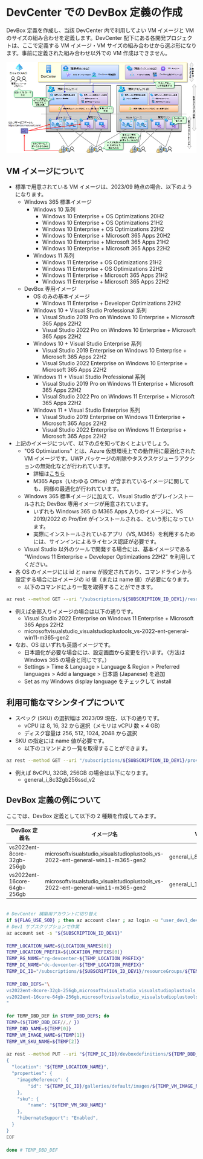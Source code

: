 # DevCenter での DevBox 定義の作成

DevBox 定義を作成し、当該 DevCenter 内で利用してよい VM イメージと VM のサイズの組み合わせを定義します。DevCenter 配下にある各開発プロジェクトは、ここで定義する VM イメージ・VM サイズの組み合わせから選ぶ形になります。事前に定義された組み合わせ以外での VM 作成はできません。

![picture 0](./images/a05ba5bb9cfa61e1c0c0569b445344b11a00372a13c778ab6ad19804be28de50.png)  

## VM イメージについて

- 標準で用意されている VM イメージは、2023/09 時点の場合、以下のようになります。
  - Windows 365 標準イメージ
    - Windows 10 系列
      - Windows 10 Enterprise + OS Optimizations 20H2
      - Windows 10 Enterprise + OS Optimizations 21H2
      - Windows 10 Enterprise + OS Optimizations 22H2
      - Windows 10 Enterprise + Microsoft 365 Apps 20H2
      - Windows 10 Enterprise + Microsoft 365 Apps 21H2
      - Windows 10 Enterprise + Microsoft 365 Apps 22H2
    - Windows 11 系列
      - Windows 11 Enterprise + OS Optimizations 21H2
      - Windows 11 Enterprise + OS Optimizations 22H2
      - Windows 11 Enterprise + Microsoft 365 Apps 21H2
      - Windows 11 Enterprise + Microsoft 365 Apps 22H2
  - DevBox 専用イメージ
    - OS のみの基本イメージ
      - Windows 11 Enterprise + Developer Optimizations 22H2
    - Windows 10 + Visual Studio Professional 系列
      - Visual Studio 2019 Pro on Windows 10 Enterprise + Microsoft 365 Apps 22H2
      - Visual Studio 2022 Pro on Windows 10 Enterprise + Microsoft 365 Apps 22H2
    - Windows 10 + Visual Studio Enterprise 系列
      - Visual Studio 2019 Enterprise on Windows 10 Enterprise + Microsoft 365 Apps 22H2
      - Visual Studio 2022 Enterprise on Windows 10 Enterprise + Microsoft 365 Apps 22H2
    - Windows 11 + Visual Studio Professional 系列
      - Visual Studio 2019 Pro on Windows 11 Enterprise + Microsoft 365 Apps 22H2
      - Visual Studio 2022 Pro on Windows 11 Enterprise + Microsoft 365 Apps 22H2
    - Windows 11 + Visual Studio Enterprise 系列
      - Visual Studio 2019 Enterprise on Windows 11 Enterprise + Microsoft 365 Apps 22H2
      - Visual Studio 2022 Enterprise on Windows 11 Enterprise + Microsoft 365 Apps 22H2
- 上記のイメージについて、以下の点を知っておくとよいでしょう。
  - "OS Optimizations" とは、Azure 仮想環境上での動作用に最適化された VM イメージです。UWP パッケージの削除やタスクスケジューラアクションの無効化などが行われています。 
    - 詳細は[こちら](https://learn.microsoft.com/ja-jp/windows-365/enterprise/device-images#gallery-images)
    - M365 Apps（いわゆる Office）が含まれているイメージに関しても、同様の最適化が行われています。
  - Windows 365 標準イメージに加えて、Visual Studio がプレインストールされた DevBox 専用イメージが用意されています。
    - いずれも Windows 365 の M365 Apps 入りのイメージに、VS 2019/2022 の Pro/Ent がインストールされる、という形になっています。
    - 実際にインストールされているアプリ（VS, M365）を利用するためには、サインインによるライセンス認証が必要です。
  - Visual Studio 以外のツールで開発する場合には、基本イメージである "Windows 11 Enterprise + Developer Optimizations 22H2" を利用してください。
- 各 OS のイメージには id と name が設定されており、コマンドラインから設定する場合にはイメージの id 値（または name 値）が必要になります。
  - 以下のコマンドにより一覧を取得することができます。
```bash
az rest --method GET --uri "/subscriptions/${SUBSCRIPTION_ID_DEV1}/resourceGroups/${TEMP_RG_NAME}/providers/Microsoft.DevCenter/devcenters/${TEMP_DC_NAME}/images?api-version=2023-04-01" --query "value[].[id,name,properties.description]"
```
  - 例えば全部入りイメージの場合は以下の通りです。
    - Visual Studio 2022 Enterprise on Windows 11 Enterprise + Microsoft 365 Apps 22H2
    - microsoftvisualstudio_visualstudioplustools_vs-2022-ent-general-win11-m365-gen2
  - なお、OS はいずれも英語イメージです。
    - 日本語化が必要な場合には、設定画面から変更を行います。（方法は Windows 365 の場合と同じです。）
    - Settings > Time & Language > Language & Region > Preferred languages > Add a language > 日本語 (Japanese) を追加
    - Set as my Windows display language をチェックして install

## 利用可能なマシンタイプについて

- スペック (SKU) の選択幅は 2023/09 現在、以下の通りです。
  - vCPU は 8, 16, 32 から選択（メモリは vCPU 数 × 4 GB）
  - ディスク容量は 256, 512, 1024, 2048 から選択
- SKU の指定には name 値が必要です。
  - 以下のコマンドより一覧を取得することができます。
```bash
az rest --method GET --uri "/subscriptions/${SUBSCRIPTION_ID_DEV1}/providers/Microsoft.DevCenter/skus?api-version=2023-04-01" --query value[].name
```
  - 例えば 8vCPU, 32GB, 256GB の場合は以下になります。
    - general_i_8c32gb256ssd_v2

## DevBox 定義の例について

ここでは、DevBox 定義として以下の 2 種類を作成してみます。

| DevBox 定義名 | イメージ名 | VMサイズ |
| --- | --- | --- |
| vs2022ent-8core-32gb-256gb | microsoftvisualstudio_visualstudioplustools_vs-2022-ent-general-win11-m365-gen2 | general_i_8c32gb256ssd_v2 |
| vs2022ent-16core-64gb-256gb | microsoftvisualstudio_visualstudioplustools_vs-2022-ent-general-win11-m365-gen2 | general_i_16c64gb256ssd_v2 |

```bash

# DevCenter 構築用アカウントに切り替え
if ${FLAG_USE_SOD} ; then az account clear ; az login -u "user_dev1_dev@${PRIMARY_DOMAIN_NAME}" -p "${ADMIN_PASSWORD}" ; fi
# Dev1 サブスクリプションで作業
az account set -s "${SUBSCRIPTION_ID_DEV1}"

TEMP_LOCATION_NAME=${LOCATION_NAMES[0]}
TEMP_LOCATION_PREFIX=${LOCATION_PREFIXS[0]}
TEMP_RG_NAME="rg-devcenter-${TEMP_LOCATION_PREFIX}"
TEMP_DC_NAME="dc-devcenter-${TEMP_LOCATION_PREFIX}"
TEMP_DC_ID="/subscriptions/${SUBSCRIPTION_ID_DEV1}/resourceGroups/${TEMP_RG_NAME}/providers/Microsoft.DevCenter/devcenters/${TEMP_DC_NAME}"

TEMP_DBD_DEFS="\
vs2022ent-8core-32gb-256gb,microsoftvisualstudio_visualstudioplustools_vs-2022-ent-general-win11-m365-gen2,general_i_8c32gb256ssd_v2 \
vs2022ent-16core-64gb-256gb,microsoftvisualstudio_visualstudioplustools_vs-2022-ent-general-win11-m365-gen2,general_i_16c64gb256ssd_v2 \
"

for TEMP_DBD_DEF in $TEMP_DBD_DEFS; do
TEMP=(${TEMP_DBD_DEF//,/ })
TEMP_DBD_NAME=${TEMP[0]}
TEMP_VM_IMAGE_NAME=${TEMP[1]}
TEMP_VM_SKU_NAME=${TEMP[2]}

az rest --method PUT --uri "${TEMP_DC_ID}/devboxdefinitions/${TEMP_DBD_NAME}?api-version=2023-04-01" --body @- <<EOF
{
  "location": "${TEMP_LOCATION_NAME}",
  "properties": {
    "imageReference": {
        "id": "${TEMP_DC_ID}/galleries/default/images/${TEMP_VM_IMAGE_NAME}"
    },
    "sku": {
        "name": "${TEMP_VM_SKU_NAME}"
    },
    "hibernateSupport": "Enabled",
  }
}
EOF

done # TEMP_DBD_DEF

```
